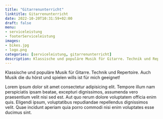 ```yaml
---
title: "Gitarrenunterricht"
linktitle: Gitarrenunterricht
date: 2022-10-20T10:31:59+02:00
draft: false
menu: 
- serviceleistung
- footerServiceleistung
images:
- bikes.jpg
- logo.png
categories: [serviceleistung, gitarrenunterricht]
description: Klassische und populäre Musik für Gitarre. Technik und Repertoire. Auch Musik die du hörst und spielen wills ist für mich geeignet!
---
```


Klassische und populäre Musik für Gitarre. Technik und Repertoire. Auch Musik die du hörst und spielen wills ist für mich geeignet!

Lorem ipsum dolor sit amet consectetur adipisicing elit. Tempore illum nam perspiciatis ipsam beatae, excepturi dignissimos, assumenda vero praesentium velit nisi sed est. Aut quo rerum dolore voluptatem officia enim quis. Eligendi ipsum, voluptatibus repudiandae repellendus dignissimos velit. Quae incidunt aperiam quia porro commodi nisi enim voluptates esse ducimus sint.